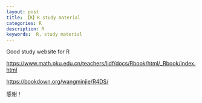 ```yaml
---
layout: post
title: 【R】R study material
categories: R
description: R
keywords:  R, study material
---
```





Good study website for R

<https://www.math.pku.edu.cn/teachers/lidf/docs/Rbook/html/_Rbook/index.html>

https://bookdown.org/wangminjie/R4DS/

感谢！
